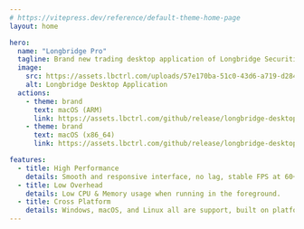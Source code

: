 ```yaml
---
# https://vitepress.dev/reference/default-theme-home-page
layout: home

hero:
  name: "Longbridge Pro"
  tagline: Brand new trading desktop application of Longbridge Securities.
  image:
    src: https://assets.lbctrl.com/uploads/57e170ba-51c0-43d6-a719-d284e0a28a7c/longbridge-desktop.png
    alt: Longbridge Desktop Application
  actions:
    - theme: brand
      text: macOS (ARM)
      link: https://assets.lbctrl.com/github/release/longbridge-desktop/stable/longbridge-v0.1.30-macos-aarch64.dmg
    - theme: brand
      text: macOS (x86_64)
      link: https://assets.lbctrl.com/github/release/longbridge-desktop/stable/longbridge-v0.1.30-macos-x86_64.dmg

features:
  - title: High Performance
    details: Smooth and responsive interface, no lag, stable FPS at 60+, and up to 120 FPS in some scenarios.
  - title: Low Overhead
    details: Low CPU & Memory usage when running in the foreground.
  - title: Cross Platform
    details: Windows, macOS, and Linux all are support, built on platform-specific operating system APIs.
---
```

